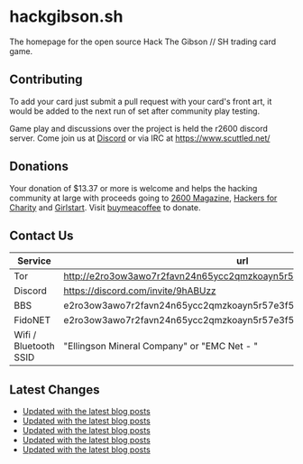 # hackgibson.sh
The homepage for the open source Hack The Gibson // SH trading card game.


## Contributing

To add your card just submit a pull request with your card's front art, it would be added to the next run of set after community play testing.

Game play and discussions over the project is held the r2600 discord server. Come join us at [Discord](https://discord.com/invite/9hABUzz) or via IRC at https://www.scuttled.net/


## Donations

Your donation of $13.37 or more is welcome and helps the hacking community at large with proceeds going to [2600 Magazine](https://2600.com/), [Hackers for Charity](https://hackersforcharity.org) and [Girlstart](https://girlstart.org).  Visit [buymeacoffee](https://www.buymeacoffee.com/hackgibson.sh) to donate.


## Contact Us

Service | url
-|-
Tor | http://e2ro3ow3awo7r2favn24n65ycc2qmzkoayn5r57e3f56nvjwdcgg32ad.onion
Discord | https://discord.com/invite/9hABUzz
BBS | e2ro3ow3awo7r2favn24n65ycc2qmzkoayn5r57e3f56nvjwdcgg32ad.onion:23
FidoNET | e2ro3ow3awo7r2favn24n65ycc2qmzkoayn5r57e3f56nvjwdcgg32ad.onion:24554
Wifi / Bluetooth SSID | "Ellingson Mineral Company" or "EMC Net - <fidonet address>"

## Latest Changes
<!-- BLOG-POST-LIST:START -->
- [Updated with the latest blog posts](https://github.com/DFW2600/hackgibson.sh/commit/308e0099b1c6804817299261a3d4bf17b3bd82a5)
- [Updated with the latest blog posts](https://github.com/DFW2600/hackgibson.sh/commit/18d9b6498de7735af45b1a9beb1eb4014120c65e)
- [Updated with the latest blog posts](https://github.com/DFW2600/hackgibson.sh/commit/f720d1b9b7512aa90ff5610e62c8a2f08ca80268)
- [Updated with the latest blog posts](https://github.com/DFW2600/hackgibson.sh/commit/87d37a57cb4a0ff5add08b1a4a68374d1167988d)
- [Updated with the latest blog posts](https://github.com/DFW2600/hackgibson.sh/commit/5217e4bfefdec6b298fd3d238beafb0ed96ee233)
<!-- BLOG-POST-LIST:END -->
